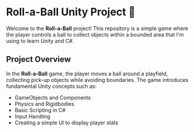 # Roll-a-Ball Unity Project 🚀

Welcome to the **Roll-a-Ball** project! This repository is a simple game where the player controls a ball to collect objects within a bounded area that I'm using to learn Unity and C#.

## Project Overview

In the **Roll-a-Ball** game, the player moves a ball around a playfield, collecting pick-up objects while avoiding boundaries. The game introduces fundamental Unity concepts such as:

- GameObjects and Components
- Physics and Rigidbodies
- Basic Scripting in C#
- Input Handling
- Creating a simple UI to display player stats
